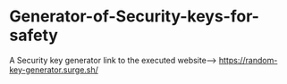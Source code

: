 # Generator-of-Security-keys-for-safety
A Security key generator
link to the executed website-->
https://random-key-generator.surge.sh/
